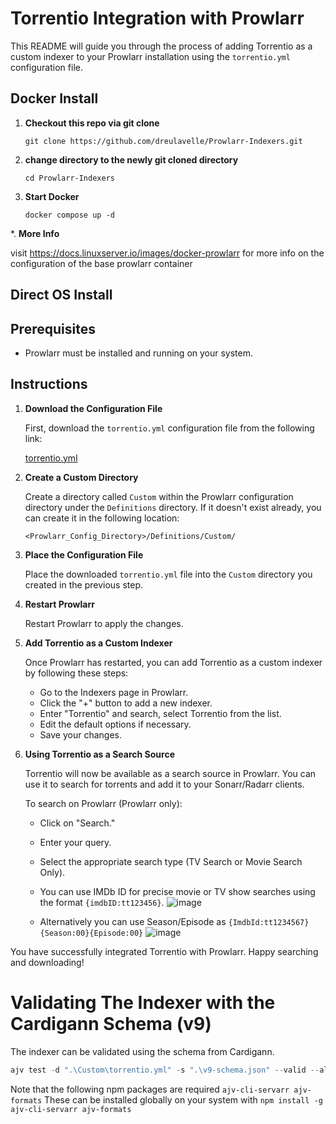 # Torrentio Integration with Prowlarr

This README will guide you through the process of adding Torrentio as a custom indexer to your Prowlarr installation using the `torrentio.yml` configuration file.

## Docker Install

1. **Checkout this repo via git clone**

   ```
   git clone https://github.com/dreulavelle/Prowlarr-Indexers.git 
   ```

2. **change directory to the newly git cloned directory**

   ```
   cd Prowlarr-Indexers
   ```

3. **Start Docker**

   ```
   docker compose up -d
   ```

*. **More Info**

   visit https://docs.linuxserver.io/images/docker-prowlarr for more info on the configuration of the base prowlarr container

## Direct OS Install

## Prerequisites

- Prowlarr must be installed and running on your system.

## Instructions

1. **Download the Configuration File**

   First, download the `torrentio.yml` configuration file from the following link:

   [torrentio.yml](https://github.com/dreulavelle/Prowlarr-Indexers/blob/main/Custom/torrentio.yml)

2. **Create a Custom Directory**

   Create a directory called `Custom` within the Prowlarr configuration directory under the `Definitions` directory. If it doesn't exist already, you can create it in the following location:

   ```
   <Prowlarr_Config_Directory>/Definitions/Custom/
   ```

3. **Place the Configuration File**

   Place the downloaded `torrentio.yml` file into the `Custom` directory you created in the previous step.

4. **Restart Prowlarr**

   Restart Prowlarr to apply the changes.

5. **Add Torrentio as a Custom Indexer**

   Once Prowlarr has restarted, you can add Torrentio as a custom indexer by following these steps:

   - Go to the Indexers page in Prowlarr.
   - Click the "+" button to add a new indexer.
   - Enter "Torrentio" and search, select Torrentio from the list.
   - Edit the default options if necessary.
   - Save your changes.

6. **Using Torrentio as a Search Source**

   Torrentio will now be available as a search source in Prowlarr. You can use it to search for torrents and add it to your Sonarr/Radarr clients.

   To search on Prowlarr (Prowlarr only):

   - Click on "Search."
   - Enter your query.
   - Select the appropriate search type (TV Search or Movie Search Only).
   - You can use IMDb ID for precise movie or TV show searches using the format `{imdbID:tt123456}`.
![image](https://github.com/dreulavelle/Prowlarr-Indexers/assets/5782630/1c437cf5-c6c5-4fe6-9963-61dd5590eefc)

   - Alternatively you can use Season/Episode as `{ImdbId:tt1234567}{Season:00}{Episode:00}`
![image](https://github.com/dreulavelle/Prowlarr-Indexers/assets/5782630/87a2f007-dd17-419f-b5d8-1063aca2daa7)


You have successfully integrated Torrentio with Prowlarr. Happy searching and downloading!

# Validating The Indexer with the Cardigann Schema (v9)

The indexer can be validated using the schema from Cardigann.

```js
ajv test -d ".\Custom\torrentio.yml" -s ".\v9-schema.json" --valid --all-errors -c ajv-formats --spec=draft2019
```

Note that the following npm packages are required `ajv-cli-servarr ajv-formats` These can be installed globally on your system with `npm install -g ajv-cli-servarr ajv-formats`
